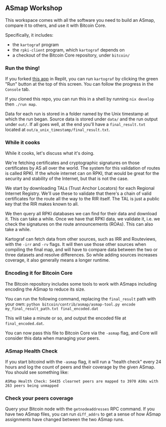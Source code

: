## ASmap Workshop

This workspace comes with all the software you need to build an ASmap, compare it to others, and use it with Bitcoin Core.

Specifically, it includes:
- the `kartograf` program
- the `rpki-client` program, which `kartograf` depends on
- a checkout of the Bitcoin Core repository, under `bitcoin/`


### Run the thing!

If you forked [this app](https://replit.com/@jurraca/ASmapWorkshop) in Replit, you can run `kartograf` by clicking the green "Run" button at the top of this screen. You can follow the progress in the `Console` tab.

If you cloned this repo, you can run this in a shell by running `nix develop` then `./run map`.

Data for each run is stored in a folder named by the Unix timestamp at which the run began. Source data is stored under `data/` and the run output under `out/`. If all goes well, at the end you'll have a `final_result.txt` located at `out/a_unix_timestamp/final_result.txt`.

### While it cooks

While it cooks, let's discuss what it's doing.

We're fetching certificates and cryptographic signatures on those certificates by AS all over the world. The system for this validation of routes is called RPKI. If the whole internet can on RPKI, that would be great for the security and stability of the Internet, but that is not the case.

We start by downloading TALs (Trust Anchor Locators) for each Regional Internet Registry. We'll use these to validate that there's a chain of valid certificates for the route all the way to the RIR itself. The TAL is just a public key that the RIR makes known to all.

We then query all RPKI databases we can find for their data and download it. This can take a while. Once we have that RPKI data, we validate it, i.e. we check the signatures on the route announcements (ROAs). This can also take a while.

Kartograf can fetch data from other sources, such as IRR and Routeviews, with the `-irr` and `-rv` flags. It will then use those other sources when compiling the final map, and will have to compare data between the two or three datasets and resolve differences. So while adding sources increases coverage, it also generally means a longer runtime.

### Encoding it for Bitcoin Core

The Bitcoin repository includes some tools to work with ASmaps including encoding the ASmap to reduce its size.

You can run the following command, replacing the `final_result` path with your own:
`python bitcoin/contrib/asmap/asmap-tool.py encode my_final_result_path.txt final_encoded.dat`

This will take a minute or so, and output the encoded file at `final_encoded.dat`.

You can now pass this file to Bitcoin Core via the `-asmap` flag, and Core will consider this data when managing your peers.

### ASmap Health Check

If you start bitcoind with the `-asmap` flag, it will run a "health check" every 24 hours and log the count of peers and their coverage by the given ASmap. You should see something like:

`ASMap Health Check: 54435 clearnet peers are mapped to 3970 ASNs with 263 peers being unmapped`

### Check your peers coverage

Query your Bitcoin node with the `getnodeaddresses` RPC command. If you have two ASmap files, you can run `diff_addrs` to get a sense of how ASmap assignments have changed between the two ASmap runs.

